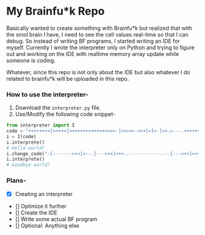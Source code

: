 # My Brainfu*k Repo

Basically wanted to create something with Brainfu*k but realized that with the smol brain I have, I need to see the cell values real-time so that I can debug. So instead of writing BF programs, I started writing an IDE for myself. Currently I wrote the interpreter only on Python and trying to figure out and working on the IDE with realtime memory array update while someone is coding.

Whatever, since this repo is not only about the IDE but also whatever I do related to brainfu*k will be uploaded in this repo. 

### How to use the interpreter-
1. Download the `interpreter.py` file.
2. Use/Modify the following code snippet-
```python
from interpreter import I
code = "++++++++[>++++[>++>+++>+++>+<<<<-]>+>+>->>+[<]<-]>>.>---.+++++++..+++.>>.<-.<.+++.------.--------.>>+.>++."
i = I(code)
i.interprete()
# Hello world!
i.change_code("-[------->+<]>--.[--->+<]>++..-----------.--.[--->+<]>+++.--[->+++<]>.--[--->+<]>-.--[->++++<]>-.--------.+++.------.--------.-[--->+<]>.")
i.interprete()
# Goodbye world!
```

### Plans-
- [x] Creating an interpreter
- [] Optimize it further
- [] Create the IDE
- [] Write some actual BF program
- [] Optional: Anything else
